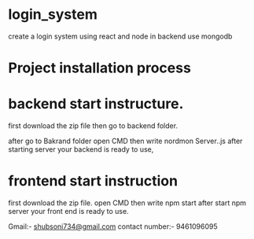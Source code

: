 # login_system
create a login system using react and node in backend use mongodb

# Project installation process

# backend start instructure.
first download the zip file then go to backend folder.

after go to Bakrand folder open CMD then write nordmon Server..js 
after starting server your backend is ready to use,


# frontend start instruction
first download the zip file.
open CMD then write npm start
after start npm server your front end is ready to use.

Gmail:- shubsoni734@gmail.com
contact number:- 9461096095


